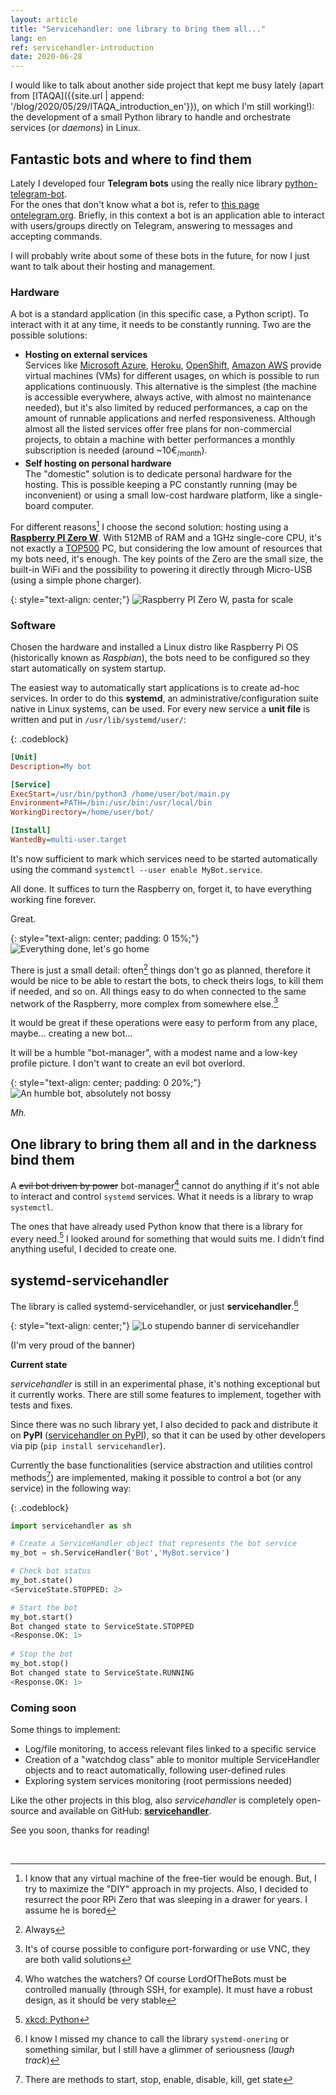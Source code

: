 ```yaml
---
layout: article
title: "Servicehandler: one library to bring them all..."
lang: en
ref: servicehandler-introduction
date: 2020-06-28
---
```


I would like to talk about another side project that kept me busy lately (apart from [ITAQA]({{site.url | append: '/blog/2020/05/29/ITAQA_introduction_en'}}), on which I'm still working!): the development of a small Python library to handle and orchestrate services (or *daemons*) in Linux.

## Fantastic bots and where to find them

Lately I developed four **Telegram bots** using the really nice library [python-telegram-bot](https://github.com/python-telegram-bot/python-telegram-bot).  
For the ones that don't know what a bot is, refer to [this page ontelegram.org](https://core.telegram.org/bots). Briefly, in this context a bot is an application able to interact with users/groups directly on Telegram, answering to messages and accepting commands.

I will probably write about some of these bots in the future, for now I just want to talk about their hosting and management.

### Hardware

A bot is a standard application (in this specific case, a Python script). To interact with it at any  time, it needs to be constantly running. Two are the possible solutions:

* **Hosting on external services**  
  Services like [Microsoft Azure](https://azure.microsoft.com/en-us/), [Heroku](https://www.heroku.com/), [OpenShift](https://www.openshift.com/), [Amazon AWS](https://aws.amazon.com/) provide virtual machines (VMs) for different usages, on which is possible to run applications continuously. This alternative is the simplest (the machine is accessible everywhere, always active, with almost no maintenance needed), but it's also limited by reduced performances, a cap on the amount of runnable applications and nerfed responsiveness.
  Although almost all the listed services offer free plans for non-commercial projects, to obtain a machine with better performances a monthly subscription is needed (around ~10€<sub>/month</sub>).
* **Self hosting on personal hardware**  
  The "domestic" solution is to dedicate personal hardware for the hosting. This is possible keeping a PC constantly running (may be inconvenient) or using a small low-cost hardware platform, like a single-board computer.

For different reasons[^1] I choose the second solution: hosting using a [**Raspberry PI Zero W**](https://www.raspberrypi.org/products/raspberry-pi-zero-w/). With 512MB of RAM and a 1GHz single-core CPU, it's not exactly a [TOP500](https://it.wikipedia.org/wiki/TOP500) PC, but considering the low amount of resources that my bots need, it's enough. The key points of the Zero are the small size, the built-in WiFi and the possibility to powering it directly through Micro-USB (using a simple phone charger).

{: style="text-align: center;"}
<img src="{{site.url | append: '/media/20200628/raspberrypizero.jpg'}}" title="Raspberry PI Zero W, pasta for scale" class="responsive" onclick="window.open(this.src)">

### Software

Chosen the hardware and installed a Linux distro like Raspberry Pi OS (historically known as *Raspbian*), the bots need to be configured so they start automatically on system startup.

The easiest way to automatically start applications is to create ad-hoc services. In order to do this **systemd**, an administrative/configuration suite native in Linux systems, can be used. For every new service a **unit file** is written and put in `/usr/lib/systemd/user/`:

{: .codeblock}

```ini
[Unit]
Description=My bot

[Service]
ExecStart=/usr/bin/python3 /home/user/bot/main.py
Environment=PATH=/bin:/usr/bin:/usr/local/bin
WorkingDirectory=/home/user/bot/

[Install]
WantedBy=multi-user.target
```

It's now sufficient to mark which services need to be started automatically using the command `systemctl --user enable MyBot.service`.

All done. It suffices to turn the Raspberry on, forget it, to have everything working fine forever.

Great.

{: style="text-align: center; padding: 0 15%;"}
<img src="{{site.url | append: '/media/20200628/jobdone.jpg'}}" title="Everything done, let's go home" class="responsive" onclick="window.open(this.src)">

There is just a small detail: often[^2] things don't go as planned, therefore it would be nice to be able to restart the bots, to check theirs logs, to kill them if needed, and so on. All things easy to do when connected to the same network of the Raspberry, more complex from somewhere else.[^3]

It would be great if these operations were easy to perform from any place, maybe... creating a new bot...

It will be a humble "bot-manager", with a modest name and a low-key profile picture. I don't want to create an evil bot overlord.

{: style="text-align: center; padding: 0 20%;"}
<img src="{{site.url | append: '/media/20200628/lordofthebots.jpg'}}" title="An humble bot, absolutely not bossy" class="responsive" onclick="window.open(this.src)">

_Mh._

## One library to bring them all and in the darkness bind them

A ~~evil bot driven by power~~ bot-manager[^4] cannot do anything if it's not able to interact and control `systemd` services. What it needs is a library to wrap `systemctl`.

The ones that have already used Python know that there is a library for every need.[^5] I looked around for something that would suits me. I didn't find anything useful, I decided to create one.

## systemd-servicehandler

The library is called systemd-servicehandler, or just  **servicehandler**.[^6]

{: style="text-align: center;"}
<img src="{{site.url | append: '/media/20200628/servicehandler_banner.png'}}" title="Lo stupendo banner di servicehandler" class="responsive" onclick="window.open(this.src)">

(I'm very proud of the banner)

**Current state**

*servicehandler* is still in an experimental phase, it's nothing exceptional but it currently works. There are still some features to implement, together with tests and fixes.

Since there was no such library yet, I also decided to pack and distribute it on **PyPI** ([servicehandler on PyPI](https://pypi.org/project/servicehandler/)), so that it can be used by other developers via pip  (`pip install servicehandler`).

Currently the base functionalities (service abstraction and utilities control methods[^7]) are implemented, making it possible to control a bot (or any service) in the following way:

{: .codeblock}
```python
import servicehandler as sh

# Create a ServiceHandler object that represents the bot service
my_bot = sh.ServiceHandler('Bot','MyBot.service')

# Check bot status
my_bot.state()
<ServiceState.STOPPED: 2>

# Start the bot
my_bot.start()
Bot changed state to ServiceState.STOPPED
<Response.OK: 1>
    
# Stop the bot
my_bot.stop()
Bot changed state to ServiceState.RUNNING
<Response.OK: 1>
```

### Coming soon

Some things to implement:

* Log/file monitoring, to access relevant files linked to a specific service
* Creation of a "watchdog class" able to monitor multiple ServiceHandler objects and to react automatically, following user-defined rules
* Exploring system services monitoring (root permissions needed)

Like the other projects in this blog, also *servicehandler* is completely open-source and available on GitHub: **[servicehandler](https://github.com/albertosantagostino/systemd-servicehandler)**.

See you soon, thanks for reading!

<br>


[^1]: I know that any virtual machine of the free-tier would be enough. But, I try to maximize the "DIY" approach in my projects. Also, I decided to resurrect the poor RPi Zero that was sleeping in a drawer for years. I assume he is bored
[^2]: Always
[^3]: It's of course possible to configure port-forwarding or use VNC, they are both valid solutions
[^4]: Who watches the watchers? Of course LordOfTheBots must be controlled manually (through SSH, for example). It must have a robust design, as it should be very stable
[^5]: <a href="https://xkcd.com/353/">xkcd: Python</a>
[^6]: I know I missed my chance to call the library `systemd-onering` or something similar, but I still have a glimmer of seriousness (_laugh track_)
[^7]: There are methods to start, stop, enable, disable, kill, get state